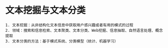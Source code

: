 文本挖掘与文本分类
===
	1. 文本挖掘：从非结构化文本信息中获取用户感兴趣或者有用的模式的过程
	2. 领域：搜索和信息检索、文本聚类、文本分类、Web挖掘、信息抽取、自然语言处理、概念提取
	3. 文本分类的方法：基于模式系统、分类模型（统计、机器学习）

